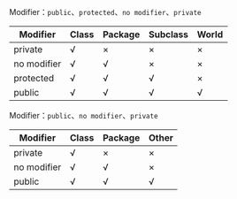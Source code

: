 Modifier：`public`、`protected`、`no modifier`、`private`

| Modifier         | Class | Package | Subclass | World |
|-------------|-------|------| ------ | ------ |
| private     | √     | ×    | ×      | ×      |
| no modifier | √     | √    | ×      | ×      |
| protected   | √     | √    | √      | ×      |
| public      | √     | √    | √      | √      |



Modifier：`public`、`no modifier`、`private`

| Modifier         | Class | Package | Other |
|-------------|-------|------|-----------|
| private     | √     | ×    | ×         |
| no modifier | √     | √    | ×         |
| public      | √     | √    | √         |
